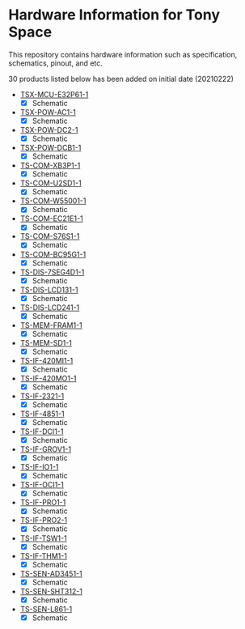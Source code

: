 # Hardware Information for Tony Space
This repository contains hardware information such as specification, schematics, pinout, and etc.

30 products listed below has been added on initial date (20210222)
- [TSX-MCU-E32P61-1](https://github.com/TonySpaceLtd/HardwareInfo/tree/main/TSX-MCU-E32P61-1)
  - [x] Schematic
- [TSX-POW-AC1-1](https://github.com/TonySpaceLtd/HardwareInfo/tree/main/TSX-POW-AC1-1)
  - [x] Schematic
- [TSX-POW-DC2-1](https://github.com/TonySpaceLtd/HardwareInfo/tree/main/TSX-POW-DC2-1)
  - [x] Schematic
- [TSX-POW-DCB1-1](https://github.com/TonySpaceLtd/HardwareInfo/tree/main/TSX-POW-DCB1-1)
  - [x] Schematic
- [TS-COM-XB3P1-1](https://github.com/TonySpaceLtd/HardwareInfo/tree/main/TS-COM-XB3P1-1)
  - [x] Schematic
- [TS-COM-U2SD1-1](https://github.com/TonySpaceLtd/HardwareInfo/tree/main/TS-COM-U2SD1-1)
  - [x] Schematic
- [TS-COM-W55001-1](https://github.com/TonySpaceLtd/HardwareInfo/tree/main/TS-COM-W55001-1)
  - [x] Schematic
- [TS-COM-EC21E1-1](https://github.com/TonySpaceLtd/HardwareInfo/tree/main/TS-COM-EC21E1-1)
  - [x] Schematic
- [TS-COM-S76S1-1](https://github.com/TonySpaceLtd/HardwareInfo/tree/main/TS-COM-S76S1-1)
  - [x] Schematic
- [TS-COM-BC95G1-1](https://github.com/TonySpaceLtd/HardwareInfo/tree/main/TS-COM-BC95G1-1)
  - [x] Schematic
- [TS-DIS-7SEG4D1-1](https://github.com/TonySpaceLtd/HardwareInfo/tree/main/TS-DIS-7SEG4D1-1)
  - [x] Schematic
- [TS-DIS-LCD131-1](https://github.com/TonySpaceLtd/HardwareInfo/tree/main/TS-DIS-LCD131-1)
  - [x] Schematic
- [TS-DIS-LCD241-1](https://github.com/TonySpaceLtd/HardwareInfo/tree/main/TS-DIS-LCD241-1)
  - [x] Schematic
- [TS-MEM-FRAM1-1](https://github.com/TonySpaceLtd/HardwareInfo/tree/main/TS-MEM-FRAM1-1)
  - [x] Schematic
- [TS-MEM-SD1-1](https://github.com/TonySpaceLtd/HardwareInfo/tree/main/TS-MEM-SD1-1)
  - [x] Schematic
- [TS-IF-420MI1-1](https://github.com/TonySpaceLtd/HardwareInfo/tree/main/TS-IF-420MI1-1)
  - [x] Schematic
- [TS-IF-420MO1-1](https://github.com/TonySpaceLtd/HardwareInfo/tree/main/TS-IF-420MO1-1)
  - [x] Schematic
- [TS-IF-2321-1](https://github.com/TonySpaceLtd/HardwareInfo/tree/main/TS-IF-2321-1)
  - [x] Schematic
- [TS-IF-4851-1](https://github.com/TonySpaceLtd/HardwareInfo/tree/main/TS-IF-4851-1)
  - [x] Schematic
- [TS-IF-DCI1-1](https://github.com/TonySpaceLtd/HardwareInfo/tree/main/TS-IF-DCI1-1)
  - [x] Schematic
- [TS-IF-GROV1-1](https://github.com/TonySpaceLtd/HardwareInfo/tree/main/TS-IF-GROV1-1)
  - [x] Schematic
- [TS-IF-IO1-1](https://github.com/TonySpaceLtd/HardwareInfo/tree/main/TS-IF-IO1-1)
  - [x] Schematic
- [TS-IF-OCI1-1](https://github.com/TonySpaceLtd/HardwareInfo/tree/main/TS-IF-OCI1-1)
  - [x] Schematic
- [TS-IF-PRO1-1](https://github.com/TonySpaceLtd/HardwareInfo/tree/main/TS-IF-PRO1-1)
  - [x] Schematic
- [TS-IF-PRO2-1](https://github.com/TonySpaceLtd/HardwareInfo/tree/main/TS-IF-PRO2-1)
  - [x] Schematic
- [TS-IF-TSW1-1](https://github.com/TonySpaceLtd/HardwareInfo/tree/main/TS-IF-TSW1-1)
  - [x] Schematic
- [TS-IF-THM1-1](https://github.com/TonySpaceLtd/HardwareInfo/tree/main/TS-IF-THM1-1)
  - [x] Schematic
- [TS-SEN-AD3451-1](https://github.com/TonySpaceLtd/HardwareInfo/tree/main/TS-SEN-AD3451-1)
  - [x] Schematic
- [TS-SEN-SHT312-1](https://github.com/TonySpaceLtd/HardwareInfo/tree/main/TS-SEN-SHT312-1)
  - [x] Schematic
- [TS-SEN-L861-1](https://github.com/TonySpaceLtd/HardwareInfo/tree/main/TS-SEN-L861-1)
  - [x] Schematic
